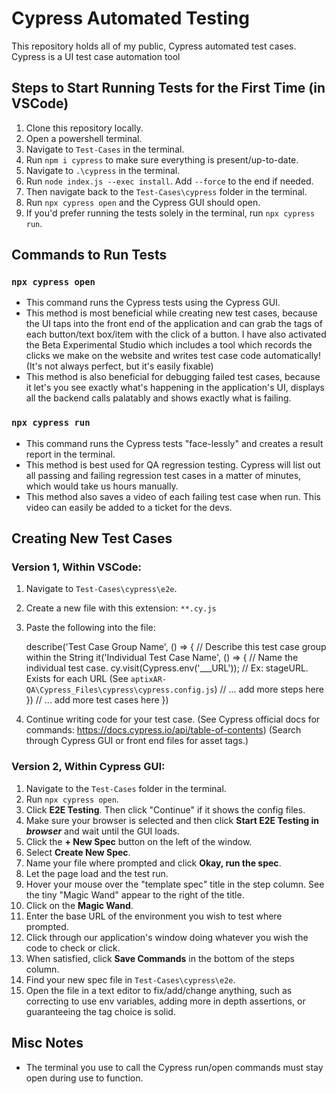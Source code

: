 # Cypress Automated Testing

This repository holds all of my public, Cypress automated test cases.
Cypress is a UI test case automation tool


## Steps to Start Running Tests for the First Time (in VSCode)

 1. Clone this repository locally.
 2. Open a powershell terminal.
 3. Navigate to `Test-Cases` in the terminal.
 4. Run `npm i cypress` to make sure everything is present/up-to-date.
 5. Navigate to `.\cypress` in the terminal.
 6. Run `node index.js --exec install`. Add `--force` to the end if needed.
 7. Then navigate back to the `Test-Cases\cypress` folder in the terminal.
 8. Run `npx cypress open` and the Cypress GUI should open. 
 9. If you'd prefer running the tests solely in the terminal, run `npx cypress run`.


## Commands to Run Tests

### `npx cypress open`
- This command runs the Cypress tests using the Cypress GUI.
- This method is most beneficial while creating new test cases, because the UI taps into the front end of the application and can grab the tags of each button/text box/item with the click of a button. I have also activated the Beta Experimental Studio which includes a tool which records the clicks we make on the website and writes test case code automatically! (It's not always perfect, but it's easily fixable)
- This method is also beneficial for debugging failed test cases, because it let's you see exactly what's happening in the application's UI, displays all the backend calls palatably and shows exactly what is failing.

### `npx cypress run`
- This command runs the Cypress tests "face-lessly" and creates a result report in the terminal.
- This method is best used for QA regression testing. Cypress will list out all passing and failing regression test cases in a matter of minutes, which would take us hours manually.
- This method also saves a video of each failing test case when run. This video can easily be added to a ticket for the devs.


## Creating New Test Cases

### Version 1, Within VSCode:
 1. Navigate to `Test-Cases\cypress\e2e`.
 2. Create a new file with this extension: `**.cy.js`
 3. Paste the following into the file:

    describe('Test Case Group Name', () => {    // Describe this test case group within the String
        it('Individual Test Case Name', () => { // Name the individual test case.
            cy.visit(Cypress.env('___URL'));    // Ex: stageURL. Exists for each URL (See `aptixAR-QA\Cypress_Files\cypress\cypress.config.js`)
            // ... add more steps here
        })
        // ... add more test cases here
    })

 4. Continue writing code for your test case. 
    (See Cypress official docs for commands: https://docs.cypress.io/api/table-of-contents)
    (Search through Cypress GUI or front end files for asset tags.)

### Version 2, Within Cypress GUI:
 1. Navigate to the `Test-Cases` folder in the terminal.
 2. Run `npx cypress open`.
 3. Click **E2E Testing**. Then click "Continue" if it shows the config files.
 4. Make sure your browser is selected and then click **Start E2E Testing in *browser*** and wait until the GUI loads.
 5. Click the **+ New Spec** button on the left of the window.
 6. Select **Create New Spec**.
 7. Name your file where prompted and click **Okay, run the spec**. 
 8. Let the page load and the test run.
 9. Hover your mouse over the "template spec" title in the step column. See the tiny "Magic Wand" appear to the right of the title.
 10. Click on the **Magic Wand**.
 11. Enter the base URL of the environment you wish to test where prompted.
 12. Click through our application's window doing whatever you wish the code to check or click.
 13. When satisfied, click **Save Commands** in the bottom of the steps column.
 14. Find your new spec file in `Test-Cases\cypress\e2e`.
 15. Open the file in a text editor to fix/add/change anything, such as correcting to use env variables, adding more in depth assertions, or guaranteeing the tag choice is solid.

## Misc Notes

 - The terminal you use to call the Cypress run/open commands must stay open during use to function.

